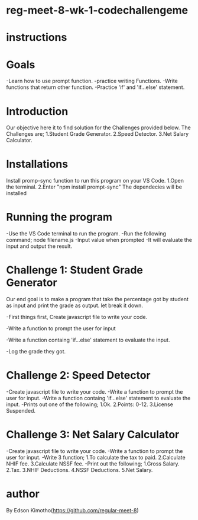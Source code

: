 # reg-meet-8-wk-1-codechallengeme

# instructions

# Goals
-Learn how to use prompt function. -practice writing Functions. -Write functions that return other function. -Practice 'if' and 'if...else' statement.

# Introduction
Our objective here it to find solution for the Challenges provided below. The Challenges are; 1.Student Grade Generator. 2.Speed Detector. 3.Net Salary Calculator.

# Installations
Install promp-sync function to run this program on your VS Code. 1.Open the terminal. 2.Enter "npm install prompt-sync" The dependecies will be installed

# Running the program
-Use the VS Code terminal to run the program. -Run the following command; node filename.js -Input value when prompted -It will evaluate the input and output the result.

# Challenge 1: Student Grade Generator
Our end goal is to make a program that take the percentage got by student as input and print the grade as output. let break it down.

-First things first, Create javascript file to write
your code.

-Write a function to prompt the user for input

-Write a function containg 'if...else' statement to evaluate the input.

-Log the grade they got.

# Challenge 2: Speed Detector
-Create javascript file to write your code. -Write a function to prompt the user for input. -Write a function containg 'if...else' statement to evaluate the input. -Prints out one of the following; 1.Ok. 2.Points: 0-12. 3.License Suspended.

# Challenge 3: Net Salary Calculator
-Create javascript file to write your code. -Write a function to prompt the user for input. -Write 3 function; 1.To calculate the tax to paid. 2.Calculate NHIF fee. 3.Calculate NSSF fee. -Print out the following; 1.Gross Salary. 2.Tax. 3.NHIF Deductions. 4.NSSF Deductions. 5.Net Salary.
 # author
 By Edson  Kimotho(https://github.com/regular-meet-8)


 

